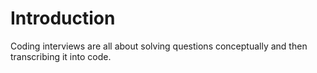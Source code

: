 # Introduction 
Coding interviews are all about solving questions conceptually and then transcribing it into code. 